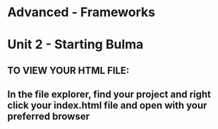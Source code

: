 # Advanced - Frameworks
# Unit 2 - Starting Bulma

## TO VIEW YOUR HTML FILE:
## In the file explorer, find your project and right click your index.html file and open with your preferred browser


